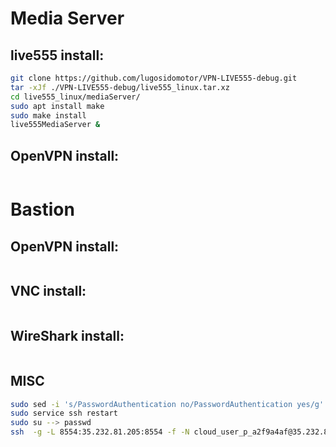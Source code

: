 # Media Server

## live555 install:
```bash
git clone https://github.com/lugosidomotor/VPN-LIVE555-debug.git
tar -xJf ./VPN-LIVE555-debug/live555_linux.tar.xz
cd live555_linux/mediaServer/
sudo apt install make
sudo make install
live555MediaServer &
```

## OpenVPN install:
```bash

```

# Bastion

## OpenVPN install:
```bash

```

## VNC install:
```bash

```

## WireShark install:
```bash

```


## MISC
```bash
sudo sed -i 's/PasswordAuthentication no/PasswordAuthentication yes/g' /etc/ssh/sshd_config
sudo service ssh restart
sudo su --> passwd
ssh  -g -L 8554:35.232.81.205:8554 -f -N cloud_user_p_a2f9a4af@35.232.81.205
```

